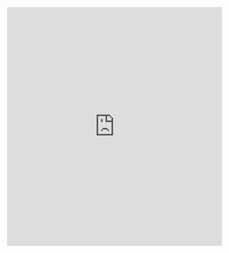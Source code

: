 
<p align="center">
  <iframe src="https://giphy.com/embed/oNJ3am00JCroA" width="432" height="480" frameBorder="0" class="giphy-embed" allowFullScreen></iframe>
</p>
